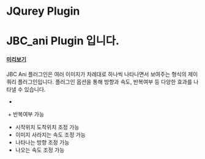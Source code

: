 JQurey Plugin
============
JBC_ani Plugin 입니다.
============
#### [미리보기](http://chaos0425.dothome.co.kr/jbc_plugin/index.html)

JBC Ani 플러그인은 여러 이미지가 차례대로 하나씩 나타나면서 보여주는 형식의 제이쿼리 플러그인입니다.
플러그인 옵션을 통해 방향과 속도, 반복여부 등 다양한 효과를 나타낼 수 있습니다.


+ 
  + 반복여부 가능
  + 시작위치 도착위치 조정 가능
  + 이미지 사라지는 속도 조정 가능
  + 나타나는 방향 조정 가능
  + 나오는 속도 조정 가능

